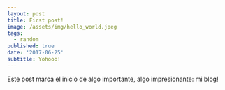```yaml
---
layout: post
title: First post!
image: /assets/img/hello_world.jpeg
tags:
  - random
published: true
date: '2017-06-25'
subtitle: Yohooo!
---
```

Este post marca el inicio de algo importante, algo impresionante: mi blog!
